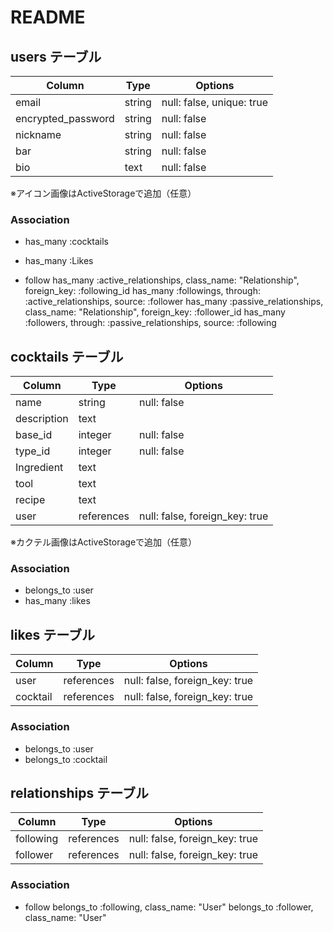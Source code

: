 # README

## users テーブル

| Column             | Type   | Options                   |
| ------------------ | ------ | ------------------------- |
| email              | string | null: false, unique: true |
| encrypted_password | string | null: false               |
| nickname           | string | null: false               |
| bar                | string | null: false               |
| bio                | text   | null: false               |
※アイコン画像はActiveStorageで追加（任意）

### Association

- has_many :cocktails
- has_many :Likes

- follow
has_many :active_relationships, class_name: "Relationship", foreign_key: :following_id
has_many :followings, through: :active_relationships, source: :follower
has_many :passive_relationships, class_name: "Relationship", foreign_key: :follower_id
has_many :followers, through: :passive_relationships, source: :following

## cocktails テーブル

| Column      | Type       | Options                        |
| ----------- | ---------- | ------------------------------ |
| name        | string     | null: false                    |
| description | text       |                                |
| base_id     | integer    | null: false                    |
| type_id     | integer    | null: false                    |
| Ingredient  | text       |                                |
| tool        | text       |                                |
| recipe      | text       |                                |
| user        | references | null: false, foreign_key: true |
※カクテル画像はActiveStorageで追加（任意）

### Association

- belongs_to :user
- has_many :likes

## likes テーブル

| Column   | Type       | Options                        |
| -------- | ---------- | ------------------------------ |
| user     | references | null: false, foreign_key: true |
| cocktail | references | null: false, foreign_key: true |

### Association

- belongs_to :user
- belongs_to :cocktail

## relationships テーブル

| Column    | Type       | Options                        |
| --------- | ---------- | ------------------------------ |
| following | references | null: false, foreign_key: true |
| follower  | references | null: false, foreign_key: true |

### Association

- follow
belongs_to :following, class_name: "User"
belongs_to :follower, class_name: "User"